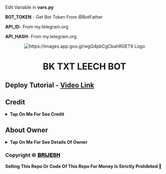 Edit Variable in **vars.py**

**BOT_TOKEN** - Get Bot Token From @BotFather

**API_ID**- From my.telegram.org 

**API_HASH**- From my.telegram.org


<p align="center">
  <img src=" " alt="https://images.app.goo.gl/wgQ4pbCgCbahRGET9 Logo">
</p>
<h1 align="center">
 BK TXT LEECH BOT
</h1>

## Deploy Tutorial - [Video Link](https://youtu.be/l1u3C_F79QE)

## Credit

<b><details><summary>Tap On Me For See Credit</summary>

💝 Credit Goes To [ 𝐁𝐑𝐈𝐉𝐄𝐒𝐇 ](https://t.me/+qutXY5xbN0I4OWY1) So Don't Forgot To Give Credit

💖 And Thank You So Much To All Who Help In This Journey 💕

Copyright ©️ [𝐁𝐑𝐈𝐉𝐄𝐒𝐇](https://t.me/+qutXY5xbN0I4OWY1)

</b>
</details>

## About Owner 

<b><details><summary>Tap On Me For See Details Of Owner</summary>

- YouTube Channel : [𝐁𝐑𝐈𝐉𝐄𝐒𝐇]( https://youtube.com/@bk_classes_28?si=LppV-Qb811VQh2uU)
- Telegram Channel : [𝐁𝐑𝐈𝐉𝐄𝐒𝐇]( https://t.me/+qutXY5xbN0I4OWY1)
- Contact Link : [𝐁𝐑𝐈𝐉𝐄𝐒𝐇]( t.me/Oye_brijesh)
- Instagram Id Link : [𝐁𝐑𝐈𝐉𝐄𝐒𝐇]( )

</b>
</details>


### Copyright ©️ [𝐁𝐑𝐈𝐉𝐄𝐒𝐇]( https://youtube.com/@bk_classes_28?si=LppV-Qb811VQh2uU )

<b>Selling This Repo Or Code Of This Repo For Money Is Strictly Prohibited 🚫</b>

